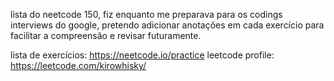 lista do neetcode 150, fiz enquanto me preparava para os codings interviews do google, 
pretendo adicionar anotações em cada exercício para facilitar a compreensão e revisar futuramente.

lista de exercícios: https://neetcode.io/practice
leetcode profile: https://leetcode.com/kirowhisky/
